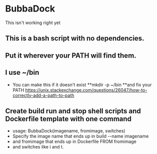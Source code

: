 # BubbaDock
This isn't working right yet
## This is a bash script with no dependencies.
## Put it wherever your PATH will find them.
## I use ~/bin
* You can make this if it doesn't exist 
**mkdir -p ~/bin
**and fix your PATH  https://unix.stackexchange.com/questions/26047/how-to-correctly-add-a-path-to-path

## Create build run and stop shell scripts and Dockerfile template with one command

* usage: BubbaDock(imagename, fromimage, switches)
* Specify the image name that ends up in build --name imagename 
* and fromimage that ends up in Dockerfile FROM fromimage
* and switches like i and t.   

